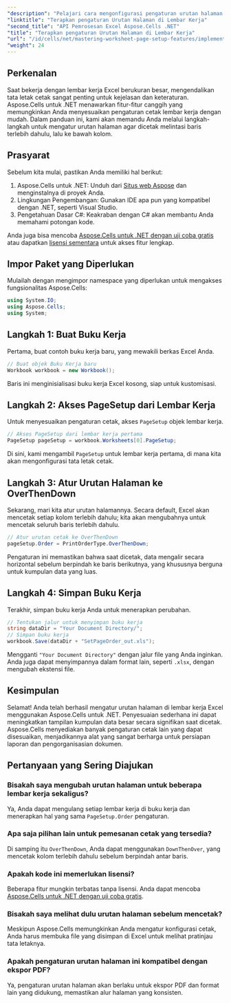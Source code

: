```yaml
---
"description": "Pelajari cara mengonfigurasi pengaturan urutan halaman di Excel menggunakan Aspose.Cells untuk .NET. Panduan langkah demi langkah ini menunjukkan cara mencetak melintasi baris terlebih dahulu, lalu melintasi kolom, memastikan lembar kerja besar Anda tampak rapi di atas kertas."
"linktitle": "Terapkan pengaturan Urutan Halaman di Lembar Kerja"
"second_title": "API Pemrosesan Excel Aspose.Cells .NET"
"title": "Terapkan pengaturan Urutan Halaman di Lembar Kerja"
"url": "/id/cells/net/mastering-worksheet-page-setup-features/implement-page-order-settings/"
"weight": 24
---
```


## Perkenalan

Saat bekerja dengan lembar kerja Excel berukuran besar, mengendalikan tata letak cetak sangat penting untuk kejelasan dan keteraturan. Aspose.Cells untuk .NET menawarkan fitur-fitur canggih yang memungkinkan Anda menyesuaikan pengaturan cetak lembar kerja dengan mudah. Dalam panduan ini, kami akan memandu Anda melalui langkah-langkah untuk mengatur urutan halaman agar dicetak melintasi baris terlebih dahulu, lalu ke bawah kolom.

## Prasyarat

Sebelum kita mulai, pastikan Anda memiliki hal berikut:

1. Aspose.Cells untuk .NET: Unduh dari [Situs web Aspose](https://releases.aspose.com/cells/net/) dan menginstalnya di proyek Anda.
2. Lingkungan Pengembangan: Gunakan IDE apa pun yang kompatibel dengan .NET, seperti Visual Studio.
3. Pengetahuan Dasar C#: Keakraban dengan C# akan membantu Anda memahami potongan kode.

Anda juga bisa mencoba [Aspose.Cells untuk .NET dengan uji coba gratis](https://releases.aspose.com/) atau dapatkan [lisensi sementara](https://purchase.aspose.com/temporary-license/) untuk akses fitur lengkap.

## Impor Paket yang Diperlukan

Mulailah dengan mengimpor namespace yang diperlukan untuk mengakses fungsionalitas Aspose.Cells:

```csharp
using System.IO;
using Aspose.Cells;
using System;
```

## Langkah 1: Buat Buku Kerja

Pertama, buat contoh buku kerja baru, yang mewakili berkas Excel Anda.

```csharp
// Buat objek Buku Kerja baru
Workbook workbook = new Workbook();
```

Baris ini menginisialisasi buku kerja Excel kosong, siap untuk kustomisasi.

## Langkah 2: Akses PageSetup dari Lembar Kerja

Untuk menyesuaikan pengaturan cetak, akses `PageSetup` objek lembar kerja.

```csharp
// Akses PageSetup dari lembar kerja pertama
PageSetup pageSetup = workbook.Worksheets[0].PageSetup;
```

Di sini, kami mengambil `PageSetup` untuk lembar kerja pertama, di mana kita akan mengonfigurasi tata letak cetak.

## Langkah 3: Atur Urutan Halaman ke OverThenDown

Sekarang, mari kita atur urutan halamannya. Secara default, Excel akan mencetak setiap kolom terlebih dahulu; kita akan mengubahnya untuk mencetak seluruh baris terlebih dahulu.

```csharp
// Atur urutan cetak ke OverThenDown
pageSetup.Order = PrintOrderType.OverThenDown;
```

Pengaturan ini memastikan bahwa saat dicetak, data mengalir secara horizontal sebelum berpindah ke baris berikutnya, yang khususnya berguna untuk kumpulan data yang luas.

## Langkah 4: Simpan Buku Kerja

Terakhir, simpan buku kerja Anda untuk menerapkan perubahan.

```csharp
// Tentukan jalur untuk menyimpan buku kerja
string dataDir = "Your Document Directory/";
// Simpan buku kerja
workbook.Save(dataDir + "SetPageOrder_out.xls");
```

Mengganti `"Your Document Directory"` dengan jalur file yang Anda inginkan. Anda juga dapat menyimpannya dalam format lain, seperti `.xlsx`, dengan mengubah ekstensi file.

## Kesimpulan

Selamat! Anda telah berhasil mengatur urutan halaman di lembar kerja Excel menggunakan Aspose.Cells untuk .NET. Penyesuaian sederhana ini dapat meningkatkan tampilan kumpulan data besar secara signifikan saat dicetak. Aspose.Cells menyediakan banyak pengaturan cetak lain yang dapat disesuaikan, menjadikannya alat yang sangat berharga untuk persiapan laporan dan pengorganisasian dokumen.

## Pertanyaan yang Sering Diajukan

### Bisakah saya mengubah urutan halaman untuk beberapa lembar kerja sekaligus?

Ya, Anda dapat mengulang setiap lembar kerja di buku kerja dan menerapkan hal yang sama `PageSetup.Order` pengaturan.

### Apa saja pilihan lain untuk pemesanan cetak yang tersedia?

Di samping itu `OverThenDown`, Anda dapat menggunakan `DownThenOver`, yang mencetak kolom terlebih dahulu sebelum berpindah antar baris.

### Apakah kode ini memerlukan lisensi?

Beberapa fitur mungkin terbatas tanpa lisensi. Anda dapat mencoba [Aspose.Cells untuk .NET dengan uji coba gratis](https://releases.aspose.com/).

### Bisakah saya melihat dulu urutan halaman sebelum mencetak?

Meskipun Aspose.Cells memungkinkan Anda mengatur konfigurasi cetak, Anda harus membuka file yang disimpan di Excel untuk melihat pratinjau tata letaknya.

### Apakah pengaturan urutan halaman ini kompatibel dengan ekspor PDF?

Ya, pengaturan urutan halaman akan berlaku untuk ekspor PDF dan format lain yang didukung, memastikan alur halaman yang konsisten.